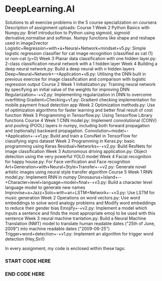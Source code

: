 # DeepLearning.AI
Solutions to all exercise problems in the 5 course specialization on coursera
Description of assignment uploads:
Course 1
Week 2
Python Basics with Numpy.py: Brief introduction to Python using sigmoid, sigmoid derivative,normalise and softmax. Numpy functions like shape and reshape used in image2vector 
Logistic+Regression+with+a+Neural+Network+mindset+v5.py: Simple logistic regression classifier for cat image recognition (classified as cat (1) or non-cat (y=0)
Week 3
Planar data classification with one hidden layer.py: 2-class classification neural network with a 1 hidden layer
Week 4
Building a deep neural network.py: Build a deep neural with n hidden layers 
Deep+Neural+Network+-+Application+v8.py: Utilising the DNN built in previous exercise for image classification and comparison with logistic regression output
Course 2
Week 1
Initialization.py: Training neural network by specifying an initial value of the weights for improving DNN
Regularization+-+v2.py: Implementing regularization in DNN to overcome overfitting
Gradient+Checking+v1.py: Gradient checking implementation for mobile payment fraud detection app
Week 2
Optimization methods.py: Use of optimization algorithms for faster learning and better final result of cost function
Week 3
Programming in Tensorflow.py: Using Tensorflow Library functions
Course 4
Week 1
CNN model.py: Implement convolutional (CONV) and pooling (POOL) layers in numpy, including both forward propagation and (optionally) backward propagation. 
Convolution+model+-+Application+-+v1.py: Build and train a ConvNet in TensorFlow for classifying signs dataset
Week 2
Programming in Keras.py: basic programming using Keras
Residual+Networks+-+v2.py: Build ResNets for image classification
Week 3
Autonomous driving application.py: Object detection using the very powerful YOLO model
Week 4
Facial recognition for happy house.py: For Face verification and Face recognition 
Art+Generation+with+Neural+Style+Transfer+-+v2.py: Generate novel artistic images using neural style transfer algorithm 
Course 5
Week 1
RNN model.py: Implement RNN in numpy
Dinosaurus+Island+--+Character+level+language+model+final+-+v3.py: Build a character level language model to generate new names
Improvise+a+Jazz+Solo+with+an+LSTM+Network+-+v3.py: Use LSTM for music generation
Week 2
Operations on word vectors.py: Use word embeddings to solve word analogy problems and Modify word embeddings to reduce their gender bias 
Emojify+-+v2.py: Implement a model which inputs a sentence and finds the most appropriate emoji to be used with this sentence
Week 3
neural machine tranlation.py: Build a Neural Machine Translation (NMT) model to translate human readable dates ("25th of June, 2009") into machine readable dates ("2009-06-25")
Trigger+word+detection+-+v1.py: Implement an algorithm for trigger word detection (Hey,Siri!)
  
In every assignment, my code is enclosed within these tags:
### START CODE HERE ###
### END CODE HERE ###
